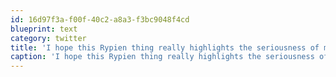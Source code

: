 ```yaml
---
id: 16d97f3a-f00f-40c2-a8a3-f3bc9048f4cd
blueprint: text
category: twitter
title: 'I hope this Rypien thing really highlights the seriousness of mental health issues. Thoughts go out to his friends and family'
caption: 'I hope this Rypien thing really highlights the seriousness of mental health issues. Thoughts go out to his friends and family'
---
```


